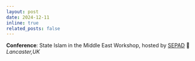 ```yaml
---
layout: post
date: 2024-12-11
inline: true
related_posts: false
---
```


**Conference**:  State Islam in the Middle East Workshop, hosted by [SEPAD](https://www.sepad.org.uk/) 📍*Lancaster,UK*
